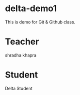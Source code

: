 # delta-demo1
This is demo for Git &amp; Github class.

# Teacher 
shradha khapra

# Student 
Delta Student